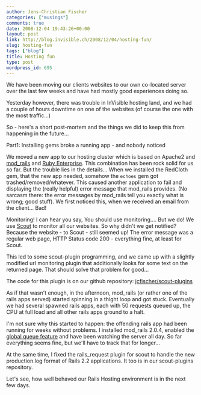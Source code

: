 ```yaml
---
author: Jens-Christian Fischer
categories: ["musings"]
comments: true
date: 2008-12-04 19:43:26+00:00
layout: post
link: http://blog.invisible.ch/2008/12/04/hosting-fun/
slug: hosting-fun
tags: ["blog"]
title: Hosting fun
type: post
wordpress_id: 695
---
```


We have been moving our clients websites to our own co-located server over the last few weeks and have had mostly good experiences doing so.

Yesterday however, there was trouble in InVisible hosting land, and we had a couple of hours downtime on one of the websites (of course the one with the most traffic...)

So - here's a short post-mortem and the things we did to keep this from happening in the future...

Part1: Installing gems broke a running app - and nobody noticed

We moved a new app to our hosting cluster which is based on Apache2 and [mod_rails](http://www.modrails.com/) and [Ruby Enterprise](http://www.rubyenterpriseedition.com/). This combination has been rock solid for us so far. But the trouble lies in the details... When we installed the RedCloth gem, that the new app needed, somehow the `echoes` gem got trashed/removed/whatever. This caused another application to fail and displaying the (really helpful) error message that mod_rails provides. (No sarcasm there: the error messages by mod_rails tell you exactly what is wrong; good stuff). We first noticed this, when we received an email from the client... Bad! 

Monitoring! I can hear you say, You should use monitoring.... But we do! We use [Scout](http://scoutapp.com) to monitor all our websites. So why didn't we get notified? Because the website - to Scout - still seemed up! The error message was a regular web page, HTTP Status code 200 - everything fine, at least for Scout.

This led to some scout-plugin programming, and we came up with a slightly modified url monitoring plugin that additionally looks for some text on the returned page. That should solve that problem for good...

The code for this plugin is on our github repository: [jcfischer/scout-plugins](http://github.com/jcfischer/scout-plugins/tree/master) 

As if that wasn't enough, in the afternoon, mod_rails (or rather one of the rails apps served) started spinning in a thight loop and got stuck. Eventually we had several spawned rails apps, each with 50 requests queued up, the CPU at full load and all other rails apps ground to a halt.

I'm not sure why this started to happen: the offending rails app had been running for weeks without problems. I installed mod_rails 2.0.4, enabled the [global queue feature](http://blog.phusion.nl/2008/10/29/phusion-passenger-now-with-global-queuing/) and have been watching the server all day. So far everything seems fine, but we'll have to track that for longer...

At the same time, I fixed the rails_request plugin for scout to handle the new production.log format of Rails 2.2 applications. It too is in our scout-plugins repository.

Let's see, how well behaved our Rails Hosting environment is in the next few days.
